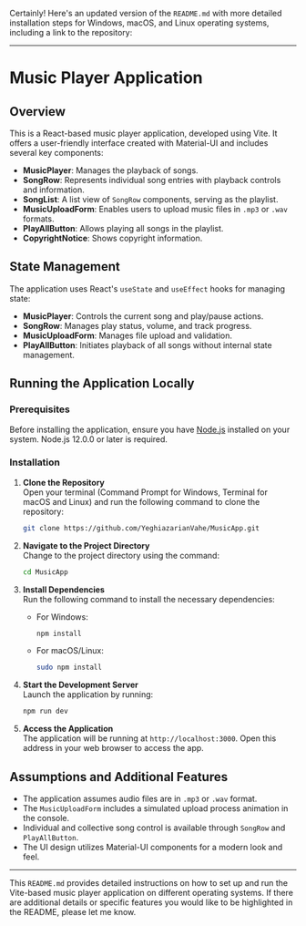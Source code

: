 Certainly! Here's an updated version of the `README.md` with more detailed installation steps for Windows, macOS, and Linux operating systems, including a link to the repository:

---

# Music Player Application

## Overview

This is a React-based music player application, developed using Vite. It offers a user-friendly interface created with Material-UI and includes several key components:

- **MusicPlayer**: Manages the playback of songs.
- **SongRow**: Represents individual song entries with playback controls and information.
- **SongList**: A list view of `SongRow` components, serving as the playlist.
- **MusicUploadForm**: Enables users to upload music files in `.mp3` or `.wav` formats.
- **PlayAllButton**: Allows playing all songs in the playlist.
- **CopyrightNotice**: Shows copyright information.

## State Management

The application uses React's `useState` and `useEffect` hooks for managing state:

- **MusicPlayer**: Controls the current song and play/pause actions.
- **SongRow**: Manages play status, volume, and track progress.
- **MusicUploadForm**: Manages file upload and validation.
- **PlayAllButton**: Initiates playback of all songs without internal state management.

## Running the Application Locally

### Prerequisites

Before installing the application, ensure you have [Node.js](https://nodejs.org/) installed on your system. Node.js 12.0.0 or later is required.

### Installation

1. **Clone the Repository**  
   Open your terminal (Command Prompt for Windows, Terminal for macOS and Linux) and run the following command to clone the repository:

   ```sh
   git clone https://github.com/YeghiazarianVahe/MusicApp.git
   ```

2. **Navigate to the Project Directory**  
   Change to the project directory using the command:

   ```sh
   cd MusicApp
   ```

3. **Install Dependencies**  
   Run the following command to install the necessary dependencies:

   - For Windows:
     ```cmd
     npm install
     ```
   - For macOS/Linux:
     ```sh
     sudo npm install
     ```

4. **Start the Development Server**  
   Launch the application by running:

   ```sh
   npm run dev
   ```

5. **Access the Application**  
   The application will be running at `http://localhost:3000`. Open this address in your web browser to access the app.

## Assumptions and Additional Features

- The application assumes audio files are in `.mp3` or `.wav` format.
- The `MusicUploadForm` includes a simulated upload process animation in the console.
- Individual and collective song control is available through `SongRow` and `PlayAllButton`.
- The UI design utilizes Material-UI components for a modern look and feel.

---

This `README.md` provides detailed instructions on how to set up and run the Vite-based music player application on different operating systems. If there are additional details or specific features you would like to be highlighted in the README, please let me know.